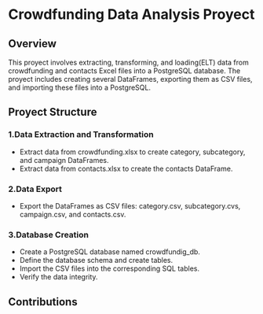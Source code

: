 # Crowdfunding Data Analysis Proyect
## Overview
This proyect involves extracting, transforming, and loading(ELT) data from crowdfunding and contacts Excel files into a PostgreSQL database. The proyect includes creating several DataFrames, exporting them as CSV files, and importing these files into a PostgreSQL.

## Proyect Structure
### 1.Data Extraction and Transformation

 * Extract data from crowdfunding.xlsx to create category, subcategory, and campaign DataFrames.
 * Extract data from contacts.xlsx to create the contacts DataFrame.
 
### 2.Data Export

 * Export the DataFrames as CSV files: category.csv, subcategory.cvs, campaign.csv, and contacts.csv.
 
### 3.Database Creation

 * Create a PostgreSQL database named crowdfundig_db.
 * Define the database schema and create tables.
 * Import the CSV files into the corresponding SQL tables.
 * Verify the data integrity.
 
## Contributions

 

